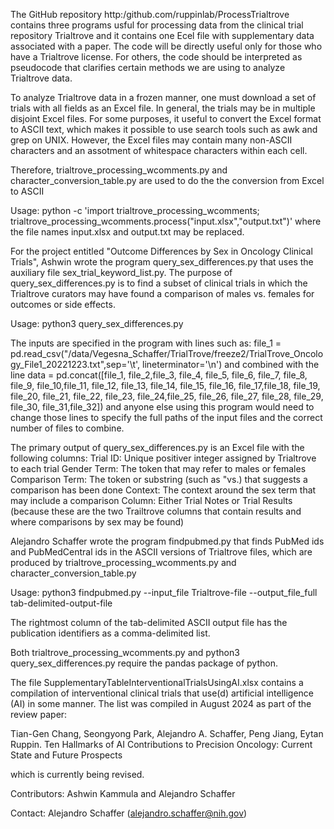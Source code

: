 The GitHub repository http:/github.com/ruppinlab/ProcessTrialtrove contains three programs usful for processing data from the
clinical trial repository Trialtrove and it contains one Ecel file with supplementary data associated with a paper.
The code will be directly useful only for those who have a Trialtrove license.
For others, the code should be interpreted as pseudocode that clarifies certain methods we are using to analyze
Trialtrove data.

To analyze Trialtrove data in a frozen manner, one must download a set of trials with all fields as an Excel file. In general, the trials
may be in multiple disjoint Excel files. For some purposes, it useful to convert the Excel format to ASCII text, which makes it
possible to use search tools such as awk and grep on UNIX. However, the Excel files may contain many non-ASCII characters and
an assotment of whitespace characters within each cell.

Therefore, 
trialtrove_processing_wcomments.py and character_conversion_table.py
are used to do the the conversion from Excel to ASCII

Usage:
python -c 'import trialtrove_processing_wcomments; trialtrove_processing_wcomments.process("input.xlsx","output.txt")'
where the file names input.xlsx and output.txt may be replaced.

For the project entitled "Outcome Differences by Sex in Oncology Clinical Trials", Ashwin wrote the
program query_sex_differences.py that uses the auxiliary file  sex_trial_keyword_list.py.
The purpose of query_sex_differences.py is to find a subset of clinical trials in which the Trialtrove curators
may have found  a comparison of males vs. females for outcomes or side effects.

Usage: python3 query_sex_differences.py

The inputs are specified in the program with lines such as:
file_1 = pd.read_csv("/data/Vegesna_Schaffer/TrialTrove/freeze2/TrialTrove_Oncology_File1_20221223.txt",sep='\t', lineterminator='\n')
and combined with the line
data = pd.concat([file_1, file_2,file_3, file_4, file_5, file_6, file_7, file_8, file_9, file_10,file_11, file_12, file_13, file_14, file_15, file_16, file_17,file_18, file_19, file_20, file_21, file_22, file_23,
file_24,file_25, file_26, file_27, file_28, file_29, file_30, file_31,file_32]) 
and anyone else using this program would need to change those lines to specify the full paths of the input files and the correct number of files to combine.

The primary output of query_sex_differences.py is an Excel file with the following columns:
Trial ID: Unique positiver integer assigned by Trialtrove to each trial
Gender Term: The token that may refer to males or females
Comparison Term: The token or substring (such as "vs.) that suggests a comparison has been done
Context: The context around the sex term that may include a comparison
Column: Either Trial Notes or Trial Results (because these are the two Trailtrove columns that contain results and where comparisons by sex may be found)

Alejandro Schaffer wrote the program findpubmed.py that finds PubMed ids and PubMedCentral ids in the ASCII versions of Trialtrove
files, which are produced by trialtrove_processing_wcomments.py and character_conversion_table.py

Usage:
python3 findpubmed.py --input_file Trialtrove-file --output_file_full tab-delimited-output-file

The rightmost column of the tab-delimited ASCII output file has the publication identifiers as a comma-delimited list.

Both trialtrove_processing_wcomments.py and python3 query_sex_differences.py require the pandas package of python.

The file SupplementaryTableInterventionalTrialsUsingAI.xlsx contains a compilation of interventional clinical trials that use(d) artificial intelligence (AI) in some manner.
The list was compiled in August 2024 as part of the review paper:

Tian-Gen Chang, Seongyong Park, Alejandro A. Schaffer, Peng Jiang, Eytan Ruppin.
Ten Hallmarks of AI Contributions to Precision Oncology: Current State and Future Prospects

which is currently being revised.

Contributors: Ashwin Kammula and Alejandro Schaffer

Contact: Alejandro Schaffer (alejandro.schaffer@nih.gov)
